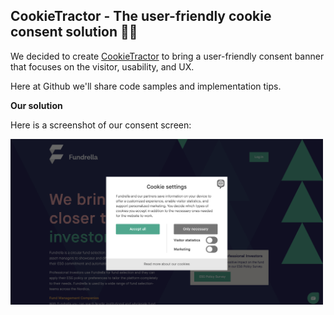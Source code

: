 ## CookieTractor - The user-friendly cookie consent solution 🙋‍♀️
We decided to create [CookieTractor](https://www.cookietractor.com) to bring a user-friendly consent banner that focuses on the visitor, usability, and UX.

Here at Github we'll share code samples and implementation tips.

**Our solution**

Here is a screenshot of our consent screen:

<img src='https://github.com/CookieTractor/.github/blob/main/profile/images/consent-screen.png' width='500'>
